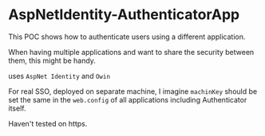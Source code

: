 # AspNetIdentity-AuthenticatorApp

This POC shows how to authenticate users using a different application.

When having multiple applications and want to share the security between them, this might be handy. 

uses `AspNet Identity` and `Owin`

For real SSO, deployed on separate machine, I imagine `machinKey` should be set the same in the `web.config` of all applications including Authenticator itself. 

Haven't tested on https.

